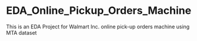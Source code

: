 # EDA_Online_Pickup_Orders_Machine
This is an EDA Project for Walmart Inc. online pick-up orders machine using MTA dataset

